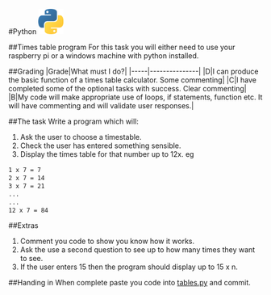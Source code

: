 #Python <img src="../../Resources/python.png" width=50px alt="Python">

##Times table program
For this task you will either need to use your raspberry pi or a windows machine with python installed. 

##Grading
|Grade|What must I do?|
|-----|---------------|
|D|I can produce the basic function of a times table calculator. Some commenting|
|C|I have completed some of the optional tasks with success. Clear commenting|
|B|My code will make appropriate use of loops, if statements, function etc. It will have commenting and will validate user responses.|


##The task
Write a program which will:
1. Ask the user to choose a timestable.
2. Check the user has entered something sensible.
3. Display the times table for that number up to 12x. eg
```
1 x 7 = 7
2 x 7 = 14
3 x 7 = 21
...
...
12 x 7 = 84
```

##Extras
1. Comment you code to show you know how it works.
2. Ask the use a second question to see up to how many times they want to see.
3. If the user enters 15 then the program should display up to 15 x n.

##Handing in
When complete paste you code into [tables.py](tables.py) and commit.